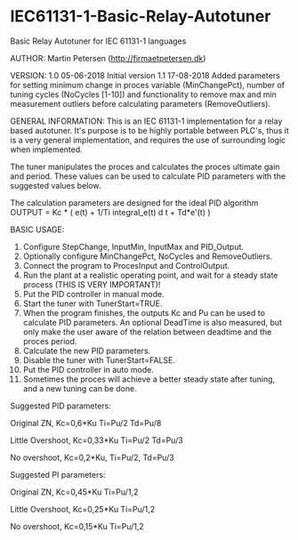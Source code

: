 # IEC61131-1-Basic-Relay-Autotuner
Basic Relay Autotuner for IEC 61131-1 languages

AUTHOR:
Martin Petersen (http://firmaetpetersen.dk)

VERSION: 
1.0	05-06-2018	Initial version
1.1	17-08-2018	Added parameters for setting minimum change in proces variable (MinChangePct), number of tuning cycles (NoCycles [1-10]) and functionality to remove max and min measurement outliers before calculating parameters (RemoveOutliers).

GENERAL INFORMATION:
This is an IEC 61131-1 implementation for a relay based autotuner. It's purpose is to be highly portable between PLC's,
thus it is a very general implementation, and requires the use of surrounding logic when implemented.

The tuner manipulates the proces and calculates the proces ultimate gain and period. These values can be used to calculate
PID parameters with the suggested values below.

The calculation parameters are designed for the ideal PID algorithm 
	OUTPUT = Kc * ( e(t) + 1/Ti integral_e(t) d t + Td*e'(t) )

BASIC USAGE:

1)	Configure StepChange, InputMin, InputMax and PID_Output.
2)	Optionally configure MinChangePct, NoCycles and RemoveOutliers.
3)	Connect the program to ProcesInput and ControlOutput.
4)	Run the plant at a realistic operating point, and wait for a steady state process (THIS IS VERY IMPORTANT)!
5)	Put the PID controller in manual mode.
6)	Start the tuner with TunerStart=TRUE.
7)	When the program finishes, the outputs Kc and Pu can be used to calculate PID parameters. An optional DeadTime is also measured, but only make the user aware of the relation between deadtime and the proces period.
8)	Calculate the new PID parameters.
9)	Disable the tuner with TunerStart=FALSE.
10)	Put the PID controller in auto mode.
11)	Sometimes the proces will achieve a better steady state after tuning, and a new tuning can be done.

Suggested PID parameters:

Original ZN, Kc=0,6*Ku Ti=Pu/2 Td=Pu/8

Little Overshoot, Kc=0,33*Ku Ti=Pu/2 Td=Pu/3

No overshoot, Kc=0,2*Ku, Ti=Pu/2, Td=Pu/3

Suggested PI parameters:

Original ZN, Kc=0,45*Ku Ti=Pu/1,2	

Little Overshoot, Kc=0,25*Ku Ti=Pu/1,2	

No overshoot, Kc=0,15*Ku Ti=Pu/1,2


